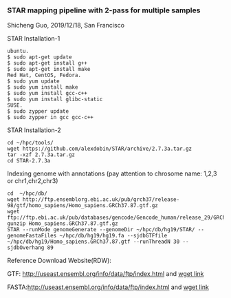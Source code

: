 ### STAR mapping pipeline with 2-pass for multiple samples
Shicheng Guo, 2019/12/18, San Francisco

STAR Installation-1
```
ubuntu.
$ sudo apt-get update
$ sudo apt-get install g++
$ sudo apt-get install make
Red Hat, CentOS, Fedora.
$ sudo yum update
$ sudo yum install make
$ sudo yum install gcc-c++
$ sudo yum install glibc-static
SUSE.
$ sudo zypper update
$ sudo zypper in gcc gcc-c++
```
STAR Installation-2
```
cd ~/hpc/tools/
wget https://github.com/alexdobin/STAR/archive/2.7.3a.tar.gz
tar -xzf 2.7.3a.tar.gz
cd STAR-2.7.3a
```
Indexing genome with annotations (pay attention to chrosome name: 1,2,3 or chr1,chr2,chr3)
```
cd  ~/hpc/db/
wget http://ftp.ensemblorg.ebi.ac.uk/pub/grch37/release-98/gtf/homo_sapiens/Homo_sapiens.GRCh37.87.gtf.gz
wget ftp://ftp.ebi.ac.uk/pub/databases/gencode/Gencode_human/release_29/GRCh37_mapping/gencode.v29lift37.annotation.gtf.gz
gunzip Homo_sapiens.GRCh37.87.gtf.gz
STAR --runMode genomeGenerate --genomeDir ~/hpc/db/hg19/STAR/ --genomeFastaFiles ~/hpc/db/hg19/hg19.fa --sjdbGTFfile ~/hpc/db/hg19/Homo_sapiens.GRCh37.87.gtf --runThreadN 30 --sjdbOverhang 89
```


Reference Download Website(RDW):

GTF: http://useast.ensembl.org/info/data/ftp/index.html and [wget link](http://ftp.ensemblorg.ebi.ac.uk/pub/grch37/release-98/gtf/homo_sapiens/Homo_sapiens.GRCh37.87.gtf.gz)

FASTA:http://useast.ensembl.org/info/data/ftp/index.html and [wget link](http://ftp.ensemblorg.ebi.ac.uk/pub/grch37/release-98/fasta/homo_sapiens/dna/Homo_sapiens.GRCh37.dna.alt.fa.gz)
